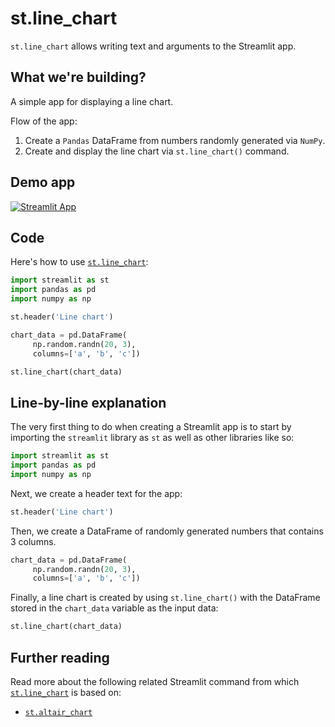 # st.line_chart

`st.line_chart` allows writing text and arguments to the Streamlit app.

## What we're building?

A simple app for displaying a line chart.

Flow of the app:
1. Create a `Pandas` DataFrame from numbers randomly generated via `NumPy`.
2. Create and display the line chart via `st.line_chart()` command.

## Demo app

[![Streamlit App](https://static.streamlit.io/badges/streamlit_badge_black_white.svg)](https://share.streamlit.io/dataprofessor/st.line_chart/)

## Code
Here's how to use [`st.line_chart`](https://docs.streamlit.io/library/api-reference/charts/st.line_chart):
```python
import streamlit as st
import pandas as pd
import numpy as np

st.header('Line chart')

chart_data = pd.DataFrame(
     np.random.randn(20, 3),
     columns=['a', 'b', 'c'])

st.line_chart(chart_data)

```

## Line-by-line explanation
The very first thing to do when creating a Streamlit app is to start by importing the `streamlit` library as `st` as well as other libraries like so:
```python
import streamlit as st
import pandas as pd
import numpy as np
```

Next, we create a header text for the app:
```python
st.header('Line chart')
```

Then, we create a DataFrame of randomly generated numbers that contains 3 columns.
```python
chart_data = pd.DataFrame(
     np.random.randn(20, 3),
     columns=['a', 'b', 'c'])
```

Finally, a line chart is created by using `st.line_chart()` with the DataFrame stored in the `chart_data` variable as  the input data:
```python
st.line_chart(chart_data)
```

## Further reading
Read more about the following related Streamlit command from which [`st.line_chart`](https://docs.streamlit.io/library/api-reference/charts/st.line_chart) is based on:
- [`st.altair_chart`](https://docs.streamlit.io/library/api-reference/charts/st.altair_chart)
